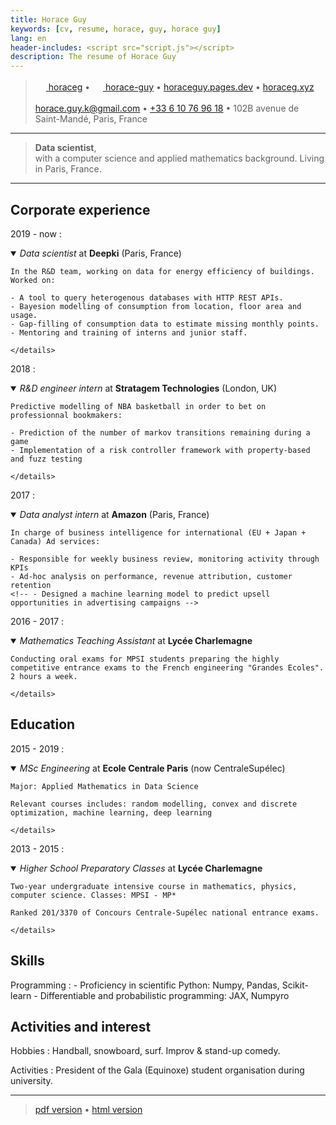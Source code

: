```yaml
---
title: Horace Guy
keywords: [cv, resume, horace, guy, horace guy]
lang: en
header-includes: <script src="script.js"></script>
description: The resume of Horace Guy
---
```


> <a href="https://github.com/horaceg" target="_blank"><img src="https://upload.wikimedia.org/wikipedia/commons/9/91/Octicons-mark-github.svg" height="17px"> horaceg</a>
> • <a href="https://linkedin.com/in/horace-guy" target="_blank"><img src="https://cdn-icons-png.flaticon.com/512/174/174857.png" height="17px"> horace-guy</a>
> • <a href="https://horaceguy.pages.dev" target="_blank">horaceguy.pages.dev</a>
> • <a href="https://horaceg.xyz" target="_blank">horaceg.xyz</a>
> \
> \
> <horace.guy.k@gmail.com> • [+33 6 10 76 96 18](tel:+33610769618)
> • 102B avenue de Saint-Mandé, Paris, France

----

> **Data scientist**,
> \
> with a computer science and applied mathematics background. Living in Paris, France.

----


## Corporate experience


2019 - now
:   <details open><summary>*Data scientist* at **Deepki** (Paris, France)</summary>
    
    In the R&D team, working on data for energy efficiency of buildings. Worked on:
    
    - A tool to query heterogenous databases with HTTP REST APIs.
    - Bayesion modelling of consumption from location, floor area and usage.
    - Gap-filling of consumption data to estimate missing monthly points.
    - Mentoring and training of interns and junior staff. 

    </details>

2018
:   <details open><summary>*R&D engineer intern* at **Stratagem Technologies** (London, UK)</summary>

    Predictive modelling of NBA basketball in order to bet on professionnal bookmakers:

    - Prediction of the number of markov transitions remaining during a game
    - Implementation of a risk controller framework with property-based and fuzz testing

    </details>

2017
:   <details open> <summary>*Data analyst intern* at **Amazon** (Paris, France)</summary>

    In charge of business intelligence for international (EU + Japan + Canada) Ad services:

    - Responsible for weekly business review, monitoring activity through KPIs
    - Ad-hoc analysis on performance, revenue attribution, customer retention
    <!-- - Designed a machine learning model to predict upsell opportunities in advertising campaigns -->

2016 - 2017
:   <details open><summary>*Mathematics Teaching Assistant* at **Lycée Charlemagne**</summary>

    Conducting oral exams for MPSI students preparing the highly competitive entrance exams to the French engineering "Grandes Ecoles". 2 hours a week.

    </details>

## Education

2015 - 2019
:   <details open><summary>*MSc Engineering* at **Ecole Centrale Paris** (now CentraleSupélec)</summary>

    Major: Applied Mathematics in Data Science

    Relevant courses includes: random modelling, convex and discrete optimization, machine learning, deep learning

    </details>

2013 - 2015
:   <details open><summary>*Higher School Preparatory Classes* at **Lycée Charlemagne**</summary>

    Two-year undergraduate intensive course in mathematics, physics, computer science. Classes: MPSI - MP*

    Ranked 201/3370 of Concours Centrale-Supélec national entrance exams.

    </details>

## Skills

Programming
:   - Proficiency in scientific Python: Numpy, Pandas, Scikit-learn
    - Differentiable and probabilistic programming: JAX, Numpyro

## Activities and interest

Hobbies
:   Handball, snowboard, surf. Improv & stand-up comedy.

Activities
:   President of the Gala (Equinoxe) student organisation during university.

----

> [pdf version](https://horaceg.xyz/resume.pdf) •
> [html version](https://horaceg.xyz)

